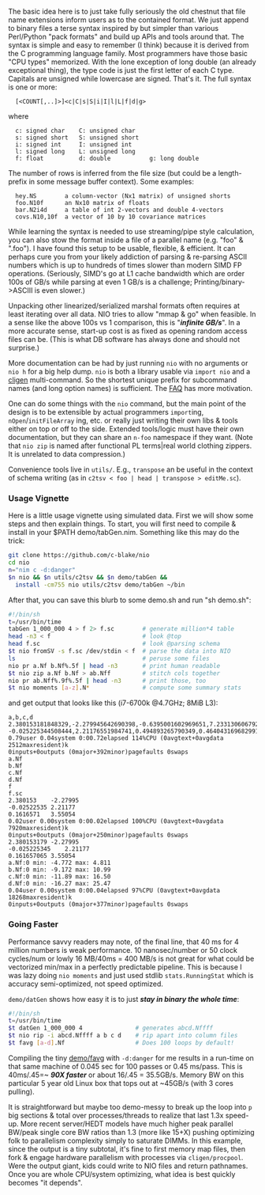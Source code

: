 The basic idea here is to just take fully seriously the old chestnut that file
name extensions inform users as to the contained format.  We just append to
binary files a terse syntax inspired by but simpler than various Perl/Python
"pack formats" and build up APIs and tools around that.  The syntax is simple
and easy to remember (I think) because it is derived from the C programming
language family.  Most programmers have those basic "CPU types" memorized.
With the lone exception of long double (an already exceptional thing), the type
code is just the first letter of each C type.  Capitals are unsigned while
lowercase are signed.  That's it.  The full syntax is one or more:
```
  [<COUNT[,..]>]<c|C|s|S|i|I|l|L|f|d|g>
```
where
```
  c: signed char    C: unsigned char
  s: signed short   S: unsigned short
  i: signed int     I: unsigned int
  l: signed long    L: unsigned long
  f: float          d: double           g: long double
```
The number of rows is inferred from the file size (but could be a length-prefix
in some message buffer context).  Some examples:
```
  hey.NS        a column-vector (Nx1 matrix) of unsigned shorts
  foo.N10f      an Nx10 matrix of floats
  bar.N2i4d     a table of int 2-vectors and double 4-vectors
  covs.N10,10f  a vector of 10 by 10 covariance matrices
```
While learning the syntax is needed to use streaming/pipe style calculation, you
can also stow the format inside a file of a parallel name (e.g. "foo" & ".foo").
I have found this setup to be usable, flexible, & efficient.  It can perhaps
cure you from your likely addiction of parsing & re-parsing ASCII numbers which
is up to hundreds of times slower than modern SIMD FP operations.  (Seriously,
SIMD's go at L1 cache bandwidth which are order 100s of GB/s while parsing at
even 1 GB/s is a challenge; Printing/binary->ASCIII is even slower.)

Unpacking other linearized/serialized marshal formats often requires at least
iterating over all data.  NIO tries to allow "mmap & go" when feasible.  In a
sense like the above 100s vs 1 comparison, this is "***infinite GB/s***".  In a
more accurate sense, start-up cost is as fixed as opening random access files
can be.  (This is what DB software has always done and should not surprise.)

More documentation can be had by just running `nio` with no arguments or `nio h`
for a big help dump.  `nio` is both a library usable via `import nio` and a
[cligen](https://github.com/c-blake/cligen) multi-command.  So the shortest
unique prefix for subcommand names (and long option names) is sufficient.  The
[FAQ](https://github.com/c-blake/nio/tree/main/FAQ.md) has more motivation.

One can do some things with the `nio` command, but the main point of the design
is to be extensible by actual programmers `import`ing, `nOpen`/`initFileArray`
ing, etc. or really just writing their own libs & tools either on top or off to
the side.  Extended tools/logic must have their own documentation, but they can
share an `n-foo` namespace if they want.  (Note that `nio zip` is named after
functional PL terms|real world clothing zippers.  It is unrelated to data
compression.)

Convenience tools live in `utils/`.  E.g., `transpose` an be useful in the
context of schema writing (as in `c2tsv < foo | head | transpose > editMe.sc`).

### Usage Vignette

Here is a little usage vignette using simulated data.  First we will show some
steps and then explain things.  To start, you will first need to compile &
install in your $PATH demo/tabGen.nim.  Something like this may do the trick:
```sh
git clone https://github.com/c-blake/nio
cd nio
n="nim c -d:danger"
$n nio && $n utils/c2tsv && $n demo/tabGen &&
  install -cm755 nio utils/c2tsv demo/tabGen ~/bin
```
After that, you can save this blurb to some demo.sh and run "sh demo.sh":
```sh
#!/bin/sh
t=/usr/bin/time
tabGen 1_000_000 4 > f 2> f.sc        # generate million*4 table
head -n3 < f                          # look @top
head f.sc                             # look @parsing schema
$t nio fromSV -s f.sc /dev/stdin < f  # parse the data into NIO
ls                                    # peruse some files
nio pr a.Nf b.Nf%.5f | head -n3       # print human readable
$t nio zip a.Nf b.Nf > ab.Nff         # stitch cols together
nio pr ab.Nff%.9f%.5f | head -n3      # print those, too
$t nio moments [a-z].N*               # compute some summary stats
```
and get output that looks like this (i7-6700k @4.7GHz; 8MiB L3):
```
a,b,c,d
2.380153181848329,-2.279945642690398,-0.6395001602969651,7.233130606792596
-0.025225344508444,2.21176551984741,0.494893265790349,0.4640431696829914
0.79user 0.04system 0:00.72elapsed 114%CPU (0avgtext+0avgdata 2512maxresident)k
0inputs+0outputs (0major+392minor)pagefaults 0swaps
a.Nf
b.Nf
c.Nf
d.Nf
f
f.sc
2.380153	-2.27995
-0.02522535	2.21177
0.1616571	3.55054
0.02user 0.00system 0:00.02elapsed 100%CPU (0avgtext+0avgdata 7920maxresident)k
0inputs+0outputs (0major+250minor)pagefaults 0swaps
2.380153179	-2.27995
-0.025225345	2.21177
0.161657065	3.55054
a.Nf:0 min: -4.772 max: 4.811
b.Nf:0 min: -9.172 max: 10.99
c.Nf:0 min: -11.89 max: 16.50
d.Nf:0 min: -16.27 max: 25.47
0.04user 0.00system 0:00.04elapsed 97%CPU (0avgtext+0avgdata 18268maxresident)k
0inputs+0outputs (0major+377minor)pagefaults 0swaps
```
### Going Faster

Performance savvy readers may note, of the final line, that 40 ms for 4 million
numbers is weak performance.  10 nanosec/number or 50 clock cycles/num or lowly
16 MB/40ms = 400 MB/s is not great for what could be vectorized min/max in a
perfectly predictable pipeline.  This is because I was lazy doing `nio moments`
and just used stdlib `stats.RunningStat` which is accuracy semi-optimized, not
speed optimized.

`demo/datGen` shows how easy it is to just ***stay in binary the whole time***:
```sh
#!/bin/sh
t=/usr/bin/time
$t datGen 1_000_000 4               # generates abcd.Nffff
$t nio rip -i abcd.Nffff a b c d    # rip apart into column files
$t favg [a-d].Nf                    # Does 100 loops by default!
```
Compiling the tiny [demo/favg](https://github.com/c-blake/nio/tree/main/demo/favg.nim)
with `-d:danger` for me results in a run-time on that same machine of 0.045 sec
for 100 passes or 0.45 ms/pass.  This is 40ms/.45=~ ***90X faster*** or about
16/.45 = 35.5GB/s.  Memory BW on this particular 5 year old Linux box that tops
out at ~45GB/s (with 3 cores pulling).

It is straightforward but maybe too demo-messy to break up the loop into `p`
big sections & total over processes/threads to realize that last 1.3x speed-up.
More recent server/HEDT models have much higher peak parallel BW/peak single
core BW ratios than 1.3 (more like 15+X) pushing optimizing folk to parallelism
complexity simply to saturate DIMMs.  In this example, since the output is a
tiny subtotal, it's fine to first memory map files, then fork & engage hardware
parallelism with processes via `cligen/procpool`.  Were the output giant, kids
could write to NIO files and return pathnames.  Once you are whole CPU/system
optimizing, what idea is best quickly becomes "it depends".
